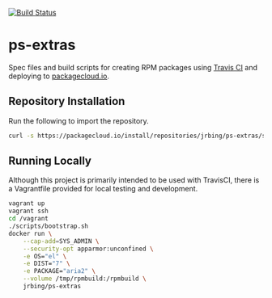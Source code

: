 [![Build Status](https://travis-ci.org/jrbing/ps-extras.svg?branch=master)](https://travis-ci.org/jrbing/ps-extras)

ps-extras
=========

Spec files and build scripts for creating RPM packages using [Travis CI][travis] and deploying to [packagecloud.io][packagecloud].


## Repository Installation ##

Run the following to import the repository. 

```bash
curl -s https://packagecloud.io/install/repositories/jrbing/ps-extras/script.rpm.sh | sudo bash
```

## Running Locally ##

Although this project is primarily intended to be used with TravisCI, there is a Vagrantfile provided for local testing and development.

```bash
vagrant up
vagrant ssh
cd /vagrant
./scripts/bootstrap.sh
docker run \
    --cap-add=SYS_ADMIN \
    --security-opt apparmor:unconfined \
    -e OS="el" \
    -e DIST="7" \
    -e PACKAGE="aria2" \
    --volume /tmp/rpmbuild:/rpmbuild \
    jrbing/ps-extras
```

[packagecloud]:https://travis-ci.org/jrbing/ps-extras "https://travis-ci.org/jrbing/ps-extras"
[travis]:https://packagecloud.io/jrbing/ps-extras "https://packagecloud.io/jrbing/ps-extras"

